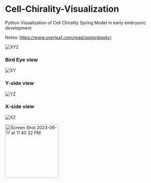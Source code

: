 # Cell-Chirality-Visualization
Python Visualization of Cell Chirality Spring Model in early embryonic development

Notes: https://www.overleaf.com/read/xqqjsrdqwkcj 


![XYZ](https://github.com/YouTelllMe/Cell-Chirality-Visualization/assets/80024712/c7ea8571-6dba-4128-bfdd-eee3ec4d9f8f)

### Bird Eye view
![XY](https://github.com/YouTelllMe/Cell-Chirality-Visualization/assets/80024712/e1533dec-c6f1-4bd6-9fc6-19cc348f04a1)

### Y-side view
![YZ](https://github.com/YouTelllMe/Cell-Chirality-Visualization/assets/80024712/da8e7076-008c-4efd-973e-b787f615fc21)

### X-side view
![XZ](https://github.com/YouTelllMe/Cell-Chirality-Visualization/assets/80024712/a0253db6-d769-45df-a760-1fa1282148ef)

<img width="174" alt="Screen Shot 2023-06-17 at 11 40 32 PM" src="https://github.com/YouTelllMe/Cell-Chirality-Visualization/assets/80024712/52aef5dc-65b5-4953-b05c-8caa9b3c56cf">
